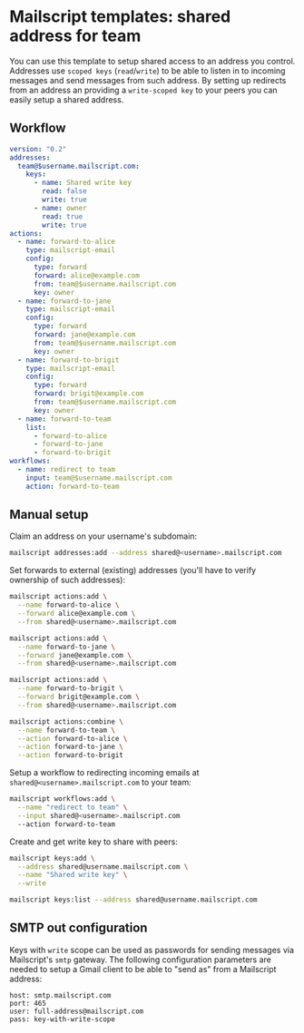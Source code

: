 # Mailscript templates: shared address for team

You can use this template to setup shared access to an address you control. Addresses use `scoped keys` (`read`/`write`) to be able to listen in to incoming messages and send messages from such address. By setting up redirects from an address an providing a `write-scoped key` to your peers you can easily setup a shared address.

## Workflow

```yml
version: "0.2"
addresses:
  team@$username.mailscript.com:
    keys:
      - name: Shared write key
        read: false
        write: true
      - name: owner
        read: true
        write: true
actions:
  - name: forward-to-alice
    type: mailscript-email
    config:
      type: forward
      forward: alice@example.com
      from: team@$username.mailscript.com
      key: owner
  - name: forward-to-jane
    type: mailscript-email
    config:
      type: forward
      forward: jane@example.com
      from: team@$username.mailscript.com
      key: owner
  - name: forward-to-brigit
    type: mailscript-email
    config:
      type: forward
      forward: brigit@example.com
      from: team@$username.mailscript.com
      key: owner
  - name: forward-to-team
    list:
      - forward-to-alice
      - forward-to-jane
      - forward-to-brigit
workflows:
  - name: redirect to team
    input: team@$username.mailscript.com
    action: forward-to-team
```

## Manual setup

Claim an address on your username's subdomain:

```sh
mailscript addresses:add --address shared@<username>.mailscript.com
```

Set forwards to external (existing) addresses (you'll have to verify ownership of such addresses):

```sh
mailscript actions:add \
  --name forward-to-alice \
  --forward alice@example.com \
  --from shared@<username>.mailscript.com

mailscript actions:add \
  --name forward-to-jane \
  --forward jane@example.com \
  --from shared@<username>.mailscript.com

mailscript actions:add \
  --name forward-to-brigit \
  --forward brigit@example.com \
  --from shared@<username>.mailscript.com

mailscript actions:combine \
  --name forward-to-team \
  --action forward-to-alice \
  --action forward-to-jane \
  --action forward-to-brigit
```

Setup a workflow to redirecting incoming emails at `shared@<username>.mailscript.com` to your team:

```sh
mailscript workflows:add \
  --name "redirect to team" \
  --input shared@<username>.mailscript.com
  --action forward-to-team
```

Create and get write key to share with peers:

```sh
mailscript keys:add \
  --address shared@username.mailscript.com \
  --name "Shared write key" \
  --write

mailscript keys:list --address shared@username.mailscript.com
```

## SMTP out configuration

Keys with `write` scope can be used as passwords for sending messages via Mailscript's `smtp` gateway. The following configuration parameters are needed to setup a Gmail client to be able to "send as" from a Mailscript address:

```
host: smtp.mailscript.com
port: 465
user: full-address@mailscript.com
pass: key-with-write-scope
```
